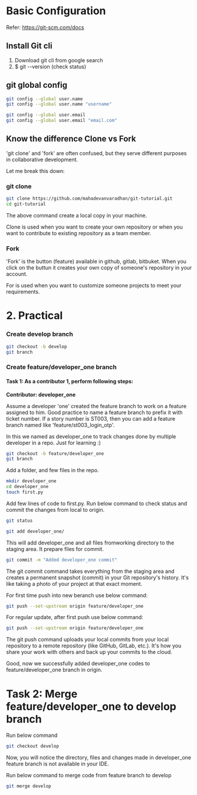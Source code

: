 # Basic Configuration
Refer: https://git-scm.com/docs

## Install Git cli
1. Download git cli from google search
2. $ git --version (check status)

## git global config
```bash
git config --global user.name
git config --global user.name "username"

git config --global user.email
git config --global user.email "email.com"
```

## Know the difference Clone vs Fork

'git clone' and 'fork' are often confused, but they serve different purposes in collaborative development.

Let me break this down:
### git clone
```bash
git clone https://github.com/mahadevanvaradhan/git-tutorial.git
cd git-tutorial
```

The above command create a local copy in your machine.

Clone is used when you want to create your own repository or when you want to contribute to existing repository as a team member.

### Fork
'Fork' is the button (feature) available in github, gitlab, bitbuket. When you click on the buttun it creates your own copy of someone's repository in your account.

For is used when you want to customize someone projects to meet your requirements.

# 2. Practical

### Create develop branch

```bash
git checkout -b develop
git branch
```

### Create feature/developer_one branch


#### **Task 1: As a contributor 1, perform following steps:**
**Contributor: developer_one**

Assume a developer 'one' created the feature branch to work on a feature assigned to him.
Good practice to name a feature branch to prefix it with ticket number. If a story number is ST003,
then you can add a feature branch named like 'feature/st003_login_otp'.

In this we named as developer_one to track changes done by multiple developer in a repo. Just for learning :)

```bash
git checkout -b feature/developer_one
git branch
```

Add a folder, and few files in the repo.

```bash
mkdir developer_one
cd developer_one
touch first.py
```
Add few lines of code to first.py. Run below command to check status and commit the changes from local to origin.

```bash
git status
```

```bash
git add developer_one/
```
This will add developer_one and all files fromworking directory to the staging area. It prepare files for commit.

```bash
git commit -m "Added developer_one commit"
```
The git commit command takes everything from the staging area and creates a permanent snapshot (commit) in your Git repository's history. It's like taking a photo of your project at that exact moment.

For first time push into new beranch use below command:
```bash
git push --set-upstream origin feature/developer_one
```

For regular update, after first push use below command:

```bash
git push --set-upstream origin feature/developer_one
```

The git push command uploads your local commits from your local repository to a remote repository (like GitHub, GitLab, etc.). It's how you share your work with others and back up your commits to the cloud.

Good, now we successfully added developer_one codes to feature/developer_one branch in origin.

**Task 2: Merge feature/developer_one to develop branch**
=======
Run below command
```bash
git checkout develop
```

Now, you will notice the directory, files and changes made in developer_one feature branch is not available in your IDE.

Run below command to merge code from feature branch to develop
```bash
git merge develop
```

